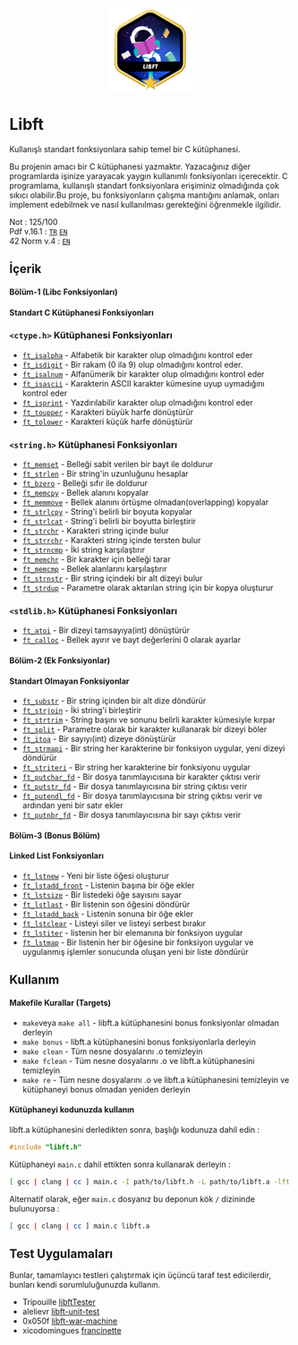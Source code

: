 <div align="center">
  <!-- Logo -->
  <a href="https://github.com/tolgauzan/libft">
  <img src="docs/libft.png" alt="Logo" width="150" height="150">
  </a>
</div>

# Libft

Kullanışlı standart fonksiyonlara sahip temel bir C kütüphanesi.

Bu projenin amacı bir C kütüphanesi yazmaktır. Yazacağınız diğer programlarda işinize yarayacak yaygın kullanımlı fonksiyonları içerecektir.
C programlama, kullanışlı standart fonksiyonlara erişiminiz olmadığında çok sıkıcı olabilir.Bu proje, bu fonksiyonların çalışma mantığını anlamak, onları implement edebilmek ve nasıl kullanılması gerekteğini öğrenmekle ilgilidir.

Not : 125/100 \
Pdf v.16.1 : [`TR`](docs/libft_v16.1.tr.pdf) [`EN`](docs/libft_v16.1.en.pdf) \
42 Norm v.4 : [`EN`](docs/norm_v4.en.pdf)

## İçerik

#### Bölüm-1 (Libc Fonksiyonları)
#### Standart C Kütüphanesi Fonksiyonları
### `<ctype.h>` Kütüphanesi Fonksiyonları

- [`ft_isalpha`](ft_isalpha.c)	- Alfabetik bir karakter olup olmadığını kontrol eder
- [`ft_isdigit`](ft_isdigit.c)	- Bir rakam (0 ila 9) olup olmadığını kontrol eder.
- [`ft_isalnum`](ft_isalnum.c)	- Alfanümerik bir karakter olup olmadığını kontrol eder
- [`ft_isascii`](ft_isascii.c)	- Karakterin ASCII karakter kümesine uyup uymadığını kontrol eder
- [`ft_isprint`](ft_isprint.c)	- Yazdırılabilir karakter olup olmadığını kontrol eder
- [`ft_toupper`](ft_toupper.c)	- Karakteri büyük harfe dönüştürür
- [`ft_tolower`](ft_tolower.c)	- Karakteri küçük harfe dönüştürür

### `<string.h>` Kütüphanesi Fonksiyonları

- [`ft_memset`](ft_memset.c)	- Belleği sabit verilen bir bayt ile doldurur
- [`ft_strlen`](ft_strlen.c)	- Bir string'in uzunluğunu hesaplar
- [`ft_bzero`](ft_bzero.c)	- Belleği sıfır ile doldurur
- [`ft_memcpy`](ft_memcpy.c)	- Bellek alanını kopyalar
- [`ft_memmove`](ft_memmove.c)	- Bellek alanını örtüşme olmadan(overlapping) kopyalar
- [`ft_strlcpy`](ft_strlcpy.c)	- String'i belirli bir boyuta kopyalar
- [`ft_strlcat`](ft_strlcat.c)	- String'i belirli bir boyutta birleştirir
- [`ft_strchr`](ft_strchr.c)	- Karakteri string içinde bulur
- [`ft_strrchr`](ft_strrchr.c)	- Karakteri string içinde tersten bulur
- [`ft_strncmp`](ft_strncmp.c)	- İki string karşılaştırır
- [`ft_memchr`](ft_memchr.c)	- Bir karakter için belleği tarar
- [`ft_memcmp`](ft_memcmp.c)	- Bellek alanlarını karşılaştırır
- [`ft_strnstr`](ft_strnstr.c)	- Bir string içindeki bir alt dizeyi bulur
- [`ft_strdup`](ft_strdup.c)	- Parametre olarak aktarılan string için bir kopya oluşturur

### `<stdlib.h>` Kütüphanesi Fonksiyonları
- [`ft_atoi`](ft_atoi.c)		- Bir dizeyi tamsayıya(int) dönüştürür
- [`ft_calloc`](ft_calloc.c)	- Bellek ayırır ve bayt değerlerini 0 olarak ayarlar

#### Bölüm-2 (Ek Fonksiyonlar)
#### Standart Olmayan Fonksiyonlar
- [`ft_substr`](ft_substr.c)	- Bir string içinden bir alt dize döndürür
- [`ft_strjoin`](ft_strjoin.c)	- İki string'i birleştirir
- [`ft_strtrim`](ft_strtrim.c)	- String başını ve sonunu belirli karakter kümesiyle kırpar
- [`ft_split`](ft_split.c)		- Parametre olarak bir karakter kullanarak bir dizeyi böler
- [`ft_itoa`](ft_itoa.c)		- Bir sayıyı(int) dizeye dönüştürür
- [`ft_strmapi`](ft_strmapi.c)	- Bir string her karakterine bir fonksiyon uygular, yeni dizeyi döndürür
- [`ft_striteri`](ft_striteri.c)	- Bir string her karakterine bir fonksiyonu uygular
- [`ft_putchar_fd`](ft_putchar_fd.c)	- Bir dosya tanımlayıcısına bir karakter çıktısı verir
- [`ft_putstr_fd`](ft_putstr_fd.c)	- Bir dosya tanımlayıcısına bir string çıktısı verir
- [`ft_putendl_fd`](ft_putendl_fd.c)	- Bir dosya tanımlayıcısına bir string çıktısı verir ve ardından yeni bir satır ekler
- [`ft_putnbr_fd`](ft_putnbr_fd.c)	- Bir dosya tanımlayıcısına bir sayı çıktısı verir

#### Bölüm-3 (Bonus Bölüm)
#### Linked List Fonksiyonları

- [`ft_lstnew`](ft_lstnew_bonus.c)	- Yeni bir liste öğesi oluşturur
- [`ft_lstadd_front`](ft_lstadd_front_bonus.c)	- Listenin başına bir öğe ekler
- [`ft_lstsize`](ft_lstsize_bonus.c)	- Bir listedeki öğe sayısını sayar
- [`ft_lstlast`](ft_lstlast_bonus.c)	- Bir listenin son öğesini döndürür
- [`ft_lstadd_back`](ft_lstadd_back_bonus.c)	- Listenin sonuna bir öğe ekler
- [`ft_lstclear`](ft_lstclear_bonus.c)	- Listeyi siler ve listeyi serbest bırakır
- [`ft_lstiter`](ft_lstiter_bonus.c)	- listenin her bir elemanına bir fonksiyon uygular
- [`ft_lstmap`](ft_lstmap_bonus.c)	- Bir listenin her bir öğesine bir fonksiyon uygular ve uygulanmış işlemler sonucunda oluşan yeni bir liste döndürür

## Kullanım

#### Makefile Kurallar (Targets)
* `make`veya `make all` - libft.a kütüphanesini bonus fonksiyonlar olmadan derleyin
* `make bonus` - libft.a kütüphanesini bonus fonksiyonlarla derleyin
* `make clean` - Tüm nesne dosyalarını .o temizleyin
* `make fclean` - Tüm nesne dosyalarını .o ve libft.a kütüphanesini temizleyin
* `make re` - Tüm nesne dosyalarını .o ve libft.a kütüphanesini temizleyin ve kütüphaneyi bonus olmadan yeniden derleyin

#### Kütüphaneyi kodunuzda kullanın
libft.a kütüphanesini derledikten sonra, başlığı kodunuza dahil edin :
```c
#include "libft.h"
```
Kütüphaneyi `main.c` dahil ettikten sonra kullanarak derleyin :
```bash
[ gcc | clang | cc ] main.c -I path/to/libft.h -L path/to/libft.a -lft
```
Alternatif olarak, eğer `main.c` dosyanız bu deponun kök `/` dizininde bulunuyorsa :
```bash
[ gcc | clang | cc ] main.c libft.a
```

## Test Uygulamaları

Bunlar, tamamlayıcı testleri çalıştırmak için üçüncü taraf test edicilerdir, bunları kendi sorumluluğunuzda kullanın.

* Tripouille [libftTester](https://github.com/Tripouille/libftTester)
* alelievr [libft-unit-test](https://github.com/alelievr/libft-unit-test)
* 0x050f [libft-war-machine](https://github.com/0x050f/libft-war-machine)
* xicodomingues [francinette](https://github.com/xicodomingues/francinette)
